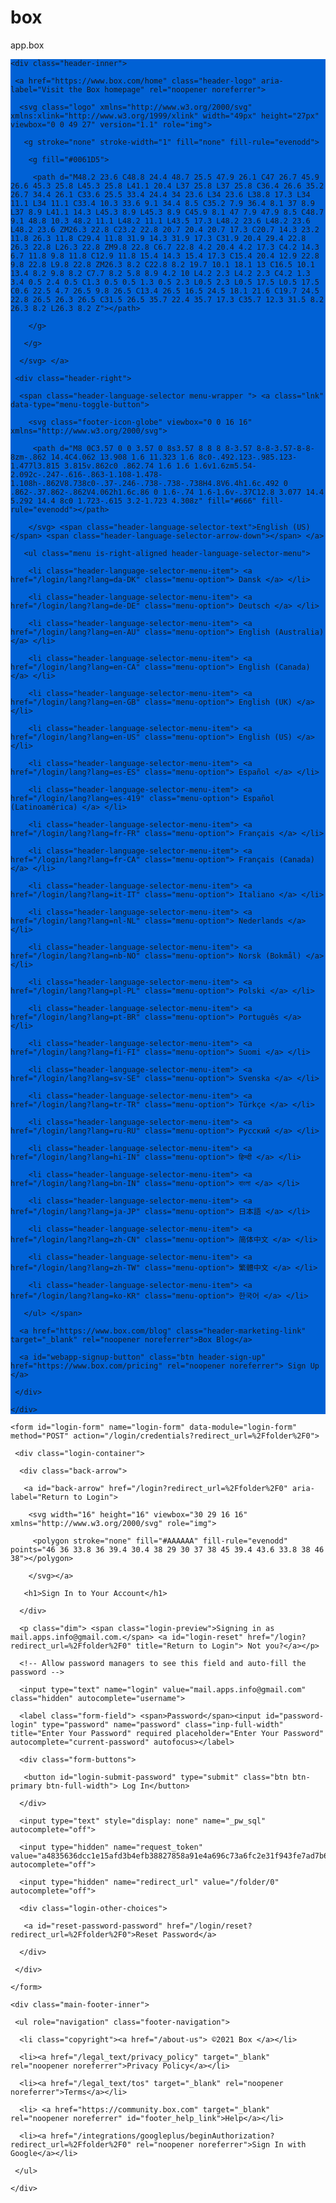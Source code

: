 # box
app.box
<html lang="en-US" data-resin-client="web">

 <head>

  <meta charset="utf-8">

  <meta http-equiv="X-UA-Compatible" content="IE=edge,chrome=1">

  <meta name="viewport" content="width=device-width, initial-scale=1.0">

  <title>Box | Login</title> 

  <link rel="stylesheet" href="https://cdn01.boxcdn.net/webapp_assets/login/css/login-52b2595a38.css"> 

  <style id="head-custom-branding">

.main-header { background-color: #0061D5; border-bottom-color: #0050b1;

}

.main-header span,

.main-header .header-marketing-link,

.main-header .lnk,

.main-header .lnk:hover,

.main-header .btn,

.main-header .btn:hover,

.main-header .btn:active { border-color: #FFFFFF !important; color: #FFFFFF !important;

}

.main-header svg path { fill: #FFFFFF;

}

/* Common Elements */   

/* Button styles for overriding box-ui - overwrites styles in amsterdam/overrides/buttons.css */

.btn:focus { border: 1px solid #0061D5;

}

.btn-primary { background: -ms-linear-gradient(top, #0061D5 0%, #005cca 100%); /* IE10+ */ background-image: -webkit-linear-gradient(top, #0061D5 0%, #005cca 100%); background-image: linear-gradient(to bottom, #0061D5 0%, #005cca 100%); filter: progid:DXImageTransform.Microsoft.gradient(startColorstr='#0061D5', endColorstr='#005cca', GradientType=0); /* IE6-9 */ border: 1px solid #0050b1; color: #FFFFFF; transition: none;

    -webkit-transition: none;

}

.btn-primary:hover { background-color: #0065df; background-image: none; border-color: #0057c0; box-shadow: 0 1px 1px rgba(0, 0, 0, 0.15); color: #FFFFFF;

}

.btn-primary:focus { background-color: #0065df; background-image: none; border-color: #0057c0; box-shadow: inset 0 0 0 1px #d5e8fe, 0 1px 1px rgba(0, 0, 0, 0.1);

}

.btn-primary:active:hover,

.btn-primary:active { background-color: #0053b6; background-image: none; border-color: #004eac; box-shadow: inset 0 1px 1px rgba(0, 0, 0, 0.1);

} 

</style>

  <link rel="apple-touch-icon" sizes="57x57" href="https://cdn01.boxcdn.net/_assets/img/favicons/apple-touch-icon-57x57-fLlEpj.png"> 

  <link rel="apple-touch-icon" sizes="60x60" href="https://cdn01.boxcdn.net/_assets/img/favicons/apple-touch-icon-60x60-Uv0qzu.png"> 

  <link rel="apple-touch-icon" sizes="72x72" href="https://cdn01.boxcdn.net/_assets/img/favicons/apple-touch-icon-72x72-7aVqne.png"> 

  <link rel="apple-touch-icon" sizes="76x76" href="https://cdn01.boxcdn.net/_assets/img/favicons/apple-touch-icon-76x76-ZVGnRV.png"> 

  <link rel="apple-touch-icon" sizes="114x114" href="https://cdn01.boxcdn.net/_assets/img/favicons/apple-touch-icon-114x114-busq-D.png"> 

  <link rel="apple-touch-icon" sizes="120x120" href="https://cdn01.boxcdn.net/_assets/img/favicons/apple-touch-icon-120x120-K-u4U5.png"> 

  <link rel="apple-touch-icon" sizes="144x144" href="https://cdn01.boxcdn.net/_assets/img/favicons/apple-touch-icon-144x144-va9pYs.png"> 

  <link rel="apple-touch-icon" sizes="152x152" href="https://cdn01.boxcdn.net/_assets/img/favicons/apple-touch-icon-152x152-r5tWgh.png"> 

  <link rel="apple-touch-icon" sizes="180x180" href="https://cdn01.boxcdn.net/_assets/img/favicons/apple-touch-icon-180x180-tV001c.png"> 

  <link rel="icon" type="image/png" href="https://cdn01.boxcdn.net/_assets/img/favicons/favicon-32x32-VwW37b.png" sizes="32x32"> 

  <link rel="icon" type="image/png" href="https://cdn01.boxcdn.net/_assets/img/favicons/android-chrome-192x192-96i97M.png" sizes="192x192"> 

  <link rel="icon" type="image/png" href="https://cdn01.boxcdn.net/_assets/img/favicons/favicon-96x96-XU7UE1.png" sizes="96x96"> 

  <link rel="icon" type="image/png" href="https://cdn01.boxcdn.net/_assets/img/favicons/favicon-16x16-_kQSW4.png" sizes="16x16"> 

  <link rel="manifest" href="https://cdn01.boxcdn.net/_assets/img/favicons/manifest-rw1AEP.json"> 

  <link rel="mask-icon" href="https://cdn01.boxcdn.net/_assets/img/favicons/safari-pinned-tab-jyt2W4.svg"> 

  <link rel="shortcut icon" href="https://cdn01.boxcdn.net/_assets/img/favicons/favicon-yz-tj-.ico"> 

  <meta name="msapplication-TileColor" content="#da532c"> 

  <meta name="msapplication-TileImage" content="https://cdn01.boxcdn.net/_assets/img/favicons/mstile-144x144-pllCM8.png"> 

  <meta name="msapplication-config" content="https://cdn01.boxcdn.net/_assets/img/favicons/browserconfig-fdBReK.xml"> 

  <meta name="theme-color" content="#ffffff"> 

 </head>

 <!--[if lte IE 9]><body class="ie ie9 lte_ie9" data-resin-application="login"><![endif]-->

 <!--[if gt IE 9]><body data-resin-application="login"><![endif]-->

 <!--[if !IE]><!-->

 <body data-resin-application="login">

  <!--<![endif]-->

  <div class="login-wrapper" data-resin-page="login"> 

   <div class="main-header" data-module="login-header" id="mod-login-header-1"> 

    <div class="header-inner"> 

     <a href="https://www.box.com/home" class="header-logo" aria-label="Visit the Box homepage" rel="noopener noreferrer"> 

      <svg class="logo" xmlns="http://www.w3.org/2000/svg" xmlns:xlink="http://www.w3.org/1999/xlink" width="49px" height="27px" viewbox="0 0 49 27" version="1.1" role="img">

       <g stroke="none" stroke-width="1" fill="none" fill-rule="evenodd">

        <g fill="#0061D5">

         <path d="M48.2 23.6 C48.8 24.4 48.7 25.5 47.9 26.1 C47 26.7 45.9 26.6 45.3 25.8 L45.3 25.8 L41.1 20.4 L37 25.8 L37 25.8 C36.4 26.6 35.2 26.7 34.4 26.1 C33.6 25.5 33.4 24.4 34 23.6 L34 23.6 L38.8 17.3 L34 11.1 L34 11.1 C33.4 10.3 33.6 9.1 34.4 8.5 C35.2 7.9 36.4 8.1 37 8.9 L37 8.9 L41.1 14.3 L45.3 8.9 L45.3 8.9 C45.9 8.1 47 7.9 47.9 8.5 C48.7 9.1 48.8 10.3 48.2 11.1 L48.2 11.1 L43.5 17.3 L48.2 23.6 L48.2 23.6 L48.2 23.6 ZM26.3 22.8 C23.2 22.8 20.7 20.4 20.7 17.3 C20.7 14.3 23.2 11.8 26.3 11.8 C29.4 11.8 31.9 14.3 31.9 17.3 C31.9 20.4 29.4 22.8 26.3 22.8 L26.3 22.8 ZM9.8 22.8 C6.7 22.8 4.2 20.4 4.2 17.3 C4.2 14.3 6.7 11.8 9.8 11.8 C12.9 11.8 15.4 14.3 15.4 17.3 C15.4 20.4 12.9 22.8 9.8 22.8 L9.8 22.8 ZM26.3 8.2 C22.8 8.2 19.7 10.1 18.1 13 C16.5 10.1 13.4 8.2 9.8 8.2 C7.7 8.2 5.8 8.9 4.2 10 L4.2 2.3 L4.2 2.3 C4.2 1.3 3.4 0.5 2.4 0.5 C1.3 0.5 0.5 1.3 0.5 2.3 L0.5 2.3 L0.5 17.5 L0.5 17.5 C0.6 22.5 4.7 26.5 9.8 26.5 C13.4 26.5 16.5 24.5 18.1 21.6 C19.7 24.5 22.8 26.5 26.3 26.5 C31.5 26.5 35.7 22.4 35.7 17.3 C35.7 12.3 31.5 8.2 26.3 8.2 L26.3 8.2 Z"></path>

        </g>

       </g>

      </svg> </a> 

     <div class="header-right"> 

      <span class="header-language-selector menu-wrapper "> <a class="lnk" data-type="menu-toggle-button"> 

        <svg class="footer-icon-globe" viewbox="0 0 16 16" xmlns="http://www.w3.org/2000/svg">

         <path d="M8 0C3.57 0 0 3.57 0 8s3.57 8 8 8 8-3.57 8-8-3.57-8-8-8zm-.862 14.4C4.062 13.908 1.6 11.323 1.6 8c0-.492.123-.985.123-1.477l3.815 3.815v.862c0 .862.74 1.6 1.6 1.6v1.6zm5.54-2.092c-.247-.616-.863-1.108-1.478-1.108h-.862V8.738c0-.37-.246-.738-.738-.738H4.8V6.4h1.6c.492 0 .862-.37.862-.862V4.062h1.6c.86 0 1.6-.74 1.6-1.6v-.37C12.8 3.077 14.4 5.292 14.4 8c0 1.723-.615 3.2-1.723 4.308z" fill="#666" fill-rule="evenodd"></path>

        </svg> <span class="header-language-selector-text">English (US)</span> <span class="header-language-selector-arrow-down"></span> </a> 

       <ul class="menu is-right-aligned header-language-selector-menu"> 

        <li class="header-language-selector-menu-item"> <a href="/login/lang?lang=da-DK" class="menu-option"> Dansk </a> </li> 

        <li class="header-language-selector-menu-item"> <a href="/login/lang?lang=de-DE" class="menu-option"> Deutsch </a> </li> 

        <li class="header-language-selector-menu-item"> <a href="/login/lang?lang=en-AU" class="menu-option"> English (Australia) </a> </li> 

        <li class="header-language-selector-menu-item"> <a href="/login/lang?lang=en-CA" class="menu-option"> English (Canada) </a> </li> 

        <li class="header-language-selector-menu-item"> <a href="/login/lang?lang=en-GB" class="menu-option"> English (UK) </a> </li> 

        <li class="header-language-selector-menu-item"> <a href="/login/lang?lang=en-US" class="menu-option"> English (US) </a> </li> 

        <li class="header-language-selector-menu-item"> <a href="/login/lang?lang=es-ES" class="menu-option"> Español </a> </li> 

        <li class="header-language-selector-menu-item"> <a href="/login/lang?lang=es-419" class="menu-option"> Español (Latinoamérica) </a> </li> 

        <li class="header-language-selector-menu-item"> <a href="/login/lang?lang=fr-FR" class="menu-option"> Français </a> </li> 

        <li class="header-language-selector-menu-item"> <a href="/login/lang?lang=fr-CA" class="menu-option"> Français (Canada) </a> </li> 

        <li class="header-language-selector-menu-item"> <a href="/login/lang?lang=it-IT" class="menu-option"> Italiano </a> </li> 

        <li class="header-language-selector-menu-item"> <a href="/login/lang?lang=nl-NL" class="menu-option"> Nederlands </a> </li> 

        <li class="header-language-selector-menu-item"> <a href="/login/lang?lang=nb-NO" class="menu-option"> Norsk (Bokmål) </a> </li> 

        <li class="header-language-selector-menu-item"> <a href="/login/lang?lang=pl-PL" class="menu-option"> Polski </a> </li> 

        <li class="header-language-selector-menu-item"> <a href="/login/lang?lang=pt-BR" class="menu-option"> Português </a> </li> 

        <li class="header-language-selector-menu-item"> <a href="/login/lang?lang=fi-FI" class="menu-option"> Suomi </a> </li> 

        <li class="header-language-selector-menu-item"> <a href="/login/lang?lang=sv-SE" class="menu-option"> Svenska </a> </li> 

        <li class="header-language-selector-menu-item"> <a href="/login/lang?lang=tr-TR" class="menu-option"> Türkçe </a> </li> 

        <li class="header-language-selector-menu-item"> <a href="/login/lang?lang=ru-RU" class="menu-option"> Русский </a> </li> 

        <li class="header-language-selector-menu-item"> <a href="/login/lang?lang=hi-IN" class="menu-option"> हिन्दी </a> </li> 

        <li class="header-language-selector-menu-item"> <a href="/login/lang?lang=bn-IN" class="menu-option"> বাংলা </a> </li> 

        <li class="header-language-selector-menu-item"> <a href="/login/lang?lang=ja-JP" class="menu-option"> 日本語 </a> </li> 

        <li class="header-language-selector-menu-item"> <a href="/login/lang?lang=zh-CN" class="menu-option"> 简体中文 </a> </li> 

        <li class="header-language-selector-menu-item"> <a href="/login/lang?lang=zh-TW" class="menu-option"> 繁體中文 </a> </li> 

        <li class="header-language-selector-menu-item"> <a href="/login/lang?lang=ko-KR" class="menu-option"> 한국어 </a> </li> 

       </ul> </span> 

      <a href="https://www.box.com/blog" class="header-marketing-link" target="_blank" rel="noopener noreferrer">Box Blog</a> 

      <a id="webapp-signup-button" class="btn header-sign-up" href="https://www.box.com/pricing" rel="noopener noreferrer"> Sign Up </a> 

     </div> 

    </div> 

   </div> 

   <div class="main-body is-narrow"> 

    <form id="login-form" name="login-form" data-module="login-form" method="POST" action="/login/credentials?redirect_url=%2Ffolder%2F0"> 

     <div class="login-container">

      <div class="back-arrow"> 

       <a id="back-arrow" href="/login?redirect_url=%2Ffolder%2F0" aria-label="Return to Login"> 

        <svg width="16" height="16" viewbox="30 29 16 16" xmlns="http://www.w3.org/2000/svg" role="img">

         <polygon stroke="none" fill="#AAAAAA" fill-rule="evenodd" points="46 36 33.8 36 39.4 30.4 38 29 30 37 38 45 39.4 43.6 33.8 38 46 38"></polygon>

        </svg></a> 

       <h1>Sign In to Your Account</h1>

      </div>

      <p class="dim"> <span class="login-preview">Signing in as mail.apps.info@gmail.com.</span> <a id="login-reset" href="/login?redirect_url=%2Ffolder%2F0" title="Return to Login"> Not you?</a></p> 

      <!-- Allow password managers to see this field and auto-fill the password -->

      <input type="text" name="login" value="mail.apps.info@gmail.com" class="hidden" autocomplete="username">

      <label class="form-field"> <span>Password</span><input id="password-login" type="password" name="password" class="inp-full-width" title="Enter Your Password" required placeholder="Enter Your Password" autocomplete="current-password" autofocus></label> 

      <div class="form-buttons">

       <button id="login-submit-password" type="submit" class="btn btn-primary btn-full-width"> Log In</button>

      </div> 

      <input type="text" style="display: none" name="_pw_sql" autocomplete="off">

      <input type="hidden" name="request_token" value="a4835636dcc1e15afd3b4efb38827858a91e4a696c73a6fc2e31f943fe7ad7b6" autocomplete="off"> 

      <input type="hidden" name="redirect_url" value="/folder/0" autocomplete="off"> 

      <div class="login-other-choices"> 

       <a id="reset-password-password" href="/login/reset?redirect_url=%2Ffolder%2F0">Reset Password</a>

      </div>

     </div>

    </form> 

   </div> 

   <div class="main-footer">

    <div class="main-footer-inner">

     <ul role="navigation" class="footer-navigation">

      <li class="copyright"><a href="/about-us"> ©2021 Box </a></li> 

      <li><a href="/legal_text/privacy_policy" target="_blank" rel="noopener noreferrer">Privacy Policy</a></li> 

      <li><a href="/legal_text/tos" target="_blank" rel="noopener noreferrer">Terms</a></li>

      <li> <a href="https://community.box.com" target="_blank" rel="noopener noreferrer" id="footer_help_link">Help</a></li> 

      <li><a href="/integrations/googleplus/beginAuthorization?redirect_url=%2Ffolder%2F0" rel="noopener noreferrer">Sign In with Google</a></li> 

     </ul>

    </div>

   </div> 

  </div> 

  <script>

    window.Box = window.Box || {};

    Box.config = Box.config || {};

    Box.config.currentRm = 'amsterdam_login_premium_submit';

    Box.config.requestToken = 'a4835636dcc1e15afd3b4efb38827858a91e4a696c73a6fc2e31f943fe7ad7b6';

    Box.config.debug = 0;

    Box.config.locale = 'en-US';

    Box.config.isBoxEditAllowed = 1;

    

    Box.config.isDeviceTrustFallbackEnabled = 0;

    Box.config.useUnSecureUrlForComServer = 0;

    Box.config.isBoxEditV4Enabled = 0;

    Box.config.isDeviceTrustV4Enabled = 1;

    Box.config.isConsoleLoggingEnabled = 0;

    Box.config.shouldUseActiveXObjectJSRef = 1;

    Box.config.isMSEdgeSupportForBoxEditEnabled = 1;

    Box.config.isBoxToolsV3EolEnabled = 1;

    Box.config.isSandbox = 0;

    

    window.onload = function() {

        if (Box.init) return;

        Box.Application.init(Box.config);

    };

    

</script> 

 </body>

</html>
